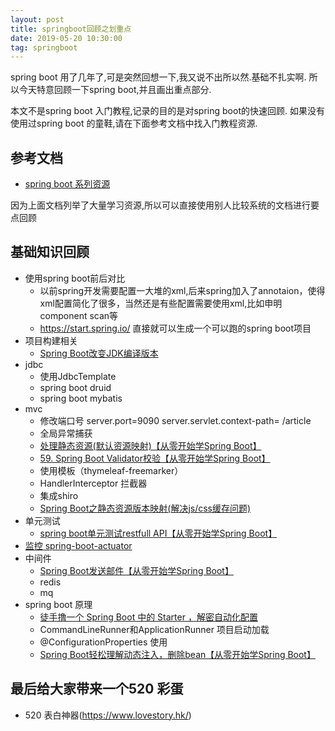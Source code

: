```yaml
---
layout: post
title: springboot回顾之划重点
date: 2019-05-20 10:30:00 
tag: springboot
---
```


spring boot 用了几年了,可是突然回想一下,我又说不出所以然.基础不扎实啊.
所以今天特意回顾一下spring boot,并且画出重点部分.

本文不是spring boot 入门教程,记录的目的是对spring boot的快速回顾. 如果没有使用过spring boot 的童鞋,请在下面参考文档中找入门教程资源.

## 参考文档
* [spring boot 系列资源](https://javabus.cn/#/books/3.java/2.spring)

因为上面文档列举了大量学习资源,所以可以直接使用别人比较系统的文档进行要点回顾

## 基础知识回顾
* 使用spring boot前后对比
  * 以前spring开发需要配置一大堆的xml,后来spring加入了annotaion，使得xml配置简化了很多，当然还是有些配置需要使用xml,比如申明component scan等
  * https://start.spring.io/ 直接就可以生成一个可以跑的spring boot项目
* 项目构建相关
  * [Spring Boot改变JDK编译版本](https://412887952-qq-com.iteye.com/blog/2291587)
* jdbc
  * 使用JdbcTemplate 
  * spring boot druid
  * spring boot mybatis
* mvc
  * 修改端口号 server.port=9090  server.servlet.context-path= /article
  * 全局异常捕获
  * [处理静态资源(默认资源映射)【从零开始学Spring Boot】](https://412887952-qq-com.iteye.com/blog/2292086)
  * [59. Spring Boot Validator校验【从零开始学Spring Boot】](https://412887952-qq-com.iteye.com/blog/2312356)
  * 使用模板（thymeleaf-freemarker）
  * HandlerInterceptor 拦截器
  * 集成shiro 
  * [Spring Boot之静态资源版本映射(解决js/css缓存问题)](https://412887952-qq-com.iteye.com/blog/2342354)
* 单元测试
  * [spring boot单元测试restfull API【从零开始学Spring Boot】](https://412887952-qq-com.iteye.com/blog/2306429)
* [监控 spring-boot-actuator](https://412887952-qq-com.iteye.com/blog/2293900)
* 中间件
  * [Spring Boot发送邮件【从零开始学Spring Boot】](https://412887952-qq-com.iteye.com/blog/2305992)
  * redis 
  * mq 
* spring boot 原理
  * [徒手撸一个 Spring Boot 中的 Starter ，解密自动化配置](https://www.javaboy.org/post/ff4f3baf.html) 
  * CommandLineRunner和ApplicationRunner 项目启动加载
  * @ConfigurationProperties 使用
  * [ Spring Boot轻松理解动态注入，删除bean【从零开始学Spring Boot】](https://412887952-qq-com.iteye.com/blog/2348445)

## 最后给大家带来一个520 彩蛋
* 520 表白神器(https://www.lovestory.hk/)
  
  







